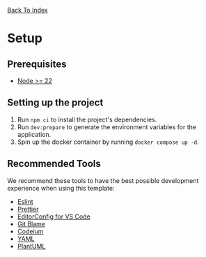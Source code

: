 [Back To Index](/README.md)

# Setup

## Prerequisites

- [Node >= 22](https://github.com/nvm-sh/nvm)

## Setting up the project

1. Run `npm ci` to install the project's dependencies.
2. Run `dev:prepare` to generate the environment variables for the application.
3. Spin up the docker container by running `docker compose up -d`.

## Recommended Tools

We recommend these tools to have the best possible development experience when using this template:

- [Eslint](https://marketplace.visualstudio.com/items?itemName=dbaeumer.vscode-eslint)
- [Prettier](https://marketplace.visualstudio.com/items?itemName=esbenp.prettier-vscode)
- [EditorConfig for VS Code](https://marketplace.visualstudio.com/items?itemName=EditorConfig.EditorConfig)
- [Git Blame](https://marketplace.visualstudio.com/items?itemName=waderyan.gitblame)
- [Codeium](https://marketplace.visualstudio.com/items?itemName=Codeium.codeium)
- [YAML](https://marketplace.visualstudio.com/items?itemName=redhat.vscode-yaml)
- [PlantUML](https://marketplace.visualstudio.com/items?itemName=jebbs.plantuml)
